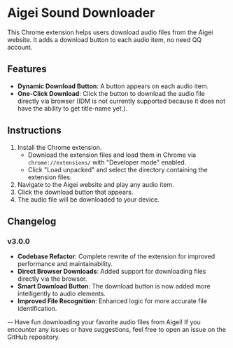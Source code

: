 # Aigei Sound Downloader

This Chrome extension helps users download audio files from the Aigei website. It adds a download button to each audio item, no need QQ account.

## Features

- **Dynamic Download Button**: A button appears on each audio item.
- **One-Click Download**: Click the button to download the audio file directly via browser (IDM is not currently supported because it does not have the ability to get title-name yet.).

## Instructions
1. Install the Chrome extension.
   - Download the extension files and load them in Chrome via `chrome://extensions/` with "Developer mode" enabled.
   - Click "Load unpacked" and select the directory containing the extension files.
2. Navigate to the Aigei website and play any audio item.
3. Click the download button that appears.
4. The audio file will be downloaded to your device.

## Changelog

### v3.0.0
- **Codebase Refactor**: Complete rewrite of the extension for improved performance and maintainability.
- **Direct Browser Downloads**: Added support for downloading files directly via the browser.
- **Smart Download Button**: The download button is now added more intelligently to audio elements.
- **Improved File Recognition**: Enhanced logic for more accurate file identification.

--
Have fun downloading your favorite audio files from Aigei! If you encounter any issues or have suggestions, feel free to open an issue on the GitHub repository.